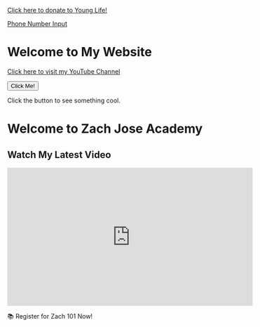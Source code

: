<a href="https://giving.younglife.org/s/?GiftType=Staff&Name=ZachJose&Sponsoring=Zach%20Jose&AppealCodeId=70141000000tvBDAAY&BypassDesignationPage=false&MissionUnitId=a2s410000002wa2AAA&MissionUnitName=Greater%20Roseville%2FAntelope&ClassCodeId=a2j41000000Nj93AAC&ClassCodeName=Operating&StaffId=0034100002PWJ3WAAX&StaffName=Zachariah%20Jose">Click here to donate to Young Life!</a>

[Phone Number Input](/phone-input.html)

# Welcome to My Website  
[Click here to visit my YouTube Channel](https://www.youtube.com/@zachariahjose5622)

<button onclick="document.getElementById('message').innerText='You clicked the button! 🎉'">
  Click Me!
</button>

<p id="message">Click the button to see something cool.</p>



<!DOCTYPE html>
<html lang="en">
<head>
  <meta charset="UTF-8">
  <meta name="viewport" content="width=device-width, initial-scale=1.0">
  <title>Every Day with Zach Jose</title>
  <link rel="stylesheet" href="styles.css">
  <link rel="preconnect" href="https://fonts.googleapis.com">
  <link href="https://fonts.googleapis.com/css2?family=Bangers&display=swap" rel="stylesheet">
</head>
<body>

  <div class="banner">
    <h1>Welcome to Zach Jose Academy</h1>
  </div>

  <div class="chalkboard">
    <h2>Watch My Latest Video</h2>
      <iframe width="560" height="315" 
        src="https://www.youtube.com/embed/jf1yDKMbp_k" 
        frameborder="0" 
        allow="accelerometer; autoplay; clipboard-write; encrypted-media; gyroscope; picture-in-picture" 
        allowfullscreen>
      </iframe>
  </div>

  <div class="register">
    <p>📚 Register for Zach 101 Now!</p>
  </div>

</body>

<p id="visitorCounter" style="font-size: 24px; font-weight: bold;"></p>

<script>
  function updateVisitorCount() {
    // Define start date: April 5, 2000 (UTC)
    const startDate = new Date("2000-04-05T00:00:00Z"); 

    // Get current time in UTC
    const now = new Date();

    // Calculate hours passed since startDate
    const hoursPassed = Math.floor((now - startDate) / (1000 * 60 * 60));

    // Display the counter
    document.getElementById("visitorCounter").innerText = "Total Visitors: " + hoursPassed;
  }

  updateVisitorCount(); // Run function when page loads
</script>
